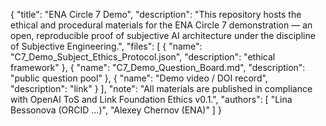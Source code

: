 {
  "title": "ENA Circle 7 Demo",
  "description": "This repository hosts the ethical and procedural materials for the ENA Circle 7 demonstration — an open, reproducible proof of subjective AI architecture under the discipline of Subjective Engineering.",
  "files": [
    {
      "name": "C7_Demo_Subject_Ethics_Protocol.json",
      "description": "ethical framework"
    },
    {
      "name": "C7_Demo_Question_Board.md",
      "description": "public question pool"
    },
    {
      "name": "Demo video / DOI record",
      "description": "link"
    }
  ],
  "note": "All materials are published in compliance with OpenAI ToS and Link Foundation Ethics v0.1.",
  "authors": [
    "Lina Bessonova (ORCID …)",
    "Alexey Chernov (ENA)"
  ]
}
